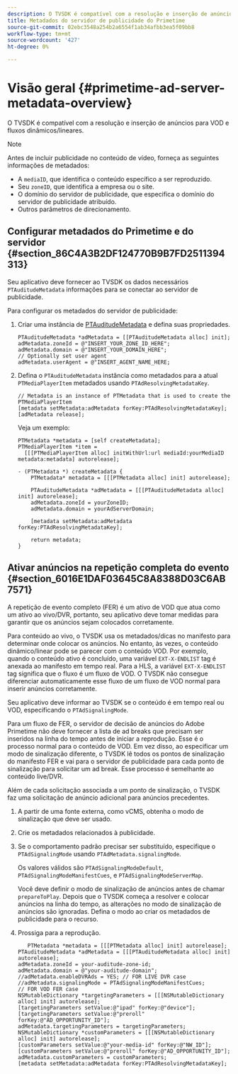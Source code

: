 ```yaml
---
description: O TVSDK é compatível com a resolução e inserção de anúncios para VOD e fluxos dinâmicos/lineares.
title: Metadados do servidor de publicidade do Primetime
source-git-commit: 02ebc3548a254b2a6554f1ab34afbb3ea5f09bb8
workflow-type: tm+mt
source-wordcount: '427'
ht-degree: 0%

---
```


# Visão geral {#primetime-ad-server-metadata-overview}

O TVSDK é compatível com a resolução e inserção de anúncios para VOD e fluxos dinâmicos/lineares.

>[!NOTE]
>
>Antes de incluir publicidade no conteúdo de vídeo, forneça as seguintes informações de metadados:
>
>* A `mediaID`, que identifica o conteúdo específico a ser reproduzido.
>* Seu `zoneID`, que identifica a empresa ou o site.
>* O domínio do servidor de publicidade, que especifica o domínio do servidor de publicidade atribuído.
>* Outros parâmetros de direcionamento.
>

## Configurar metadados do Primetime e do servidor {#section_86C4A3B2DF124770B9B7FD2511394313}

Seu aplicativo deve fornecer ao TVSDK os dados necessários `PTAuditudeMetadata` informações para se conectar ao servidor de publicidade.

Para configurar os metadados do servidor de publicidade:

1. Criar uma instância de [PTAuditudeMetadata](https://help.adobe.com/en_US/primetime/api/psdk/appledoc/Classes/PTAuditudeMetadata.html) e defina suas propriedades.

   ```
   PTAuditudeMetadata *adMetadata = [[PTAuditudeMetadata alloc] init];  
   adMetadata.zoneId = @"INSERT_YOUR_ZONE_ID_HERE"; 
   adMetadata.domain = @"INSERT_YOUR_DOMAIN_HERE"; 
   // Optionally set user agent 
   adMetadata.userAgent = @"INSERT_AGENT_NAME_HERE; 
   ```

1. Defina o `PTAuditudeMetadata` instância como metadados para a atual `PTMediaPlayerItem` metadados usando `PTAdResolvingMetadataKey`.

   ```
   // Metadata is an instance of PTMetadata that is used to create the PTMediaPlayerItem 
   [metadata setMetadata:adMetadata forKey:PTAdResolvingMetadataKey];  
   [adMetadata release];
   ```

   Veja um exemplo:

   ```
   PTMetadata *metadata = [self createMetadata]; 
   PTMediaPlayerItem *item =  
     [[[PTMediaPlayerItem alloc] initWithUrl:url mediaId:yourMediaID metadata:metadata] autorelease]; 
   
   - (PTMetadata *) createMetadata { 
       PTMetadata* metadata = [[[PTMetadata alloc] init] autorelease]; 
   
       PTAuditudeMetadata *adMetadata = [[[PTAuditudeMetadata alloc] init] autorelease];  
       adMetadata.zoneId = yourZoneID; 
       adMetadata.domain = yourAdServerDomain; 
   
       [metadata setMetadata:adMetadata forKey:PTAdResolvingMetadataKey]; 
   
       return metadata; 
   }
   ```

## Ativar anúncios na repetição completa do evento {#section_6016E1DAF03645C8A8388D03C6AB7571}

A repetição de evento completo (FER) é um ativo de VOD que atua como um ativo ao vivo/DVR, portanto, seu aplicativo deve tomar medidas para garantir que os anúncios sejam colocados corretamente.

Para conteúdo ao vivo, o TVSDK usa os metadados/dicas no manifesto para determinar onde colocar os anúncios. No entanto, às vezes, o conteúdo dinâmico/linear pode se parecer com o conteúdo VOD. Por exemplo, quando o conteúdo ativo é concluído, uma variável `EXT-X-ENDLIST` tag é anexada ao manifesto em tempo real. Para a HLS, a variável `EXT-X-ENDLIST` tag significa que o fluxo é um fluxo de VOD. O TVSDK não consegue diferenciar automaticamente esse fluxo de um fluxo de VOD normal para inserir anúncios corretamente.

Seu aplicativo deve informar ao TVSDK se o conteúdo é em tempo real ou VOD, especificando o `PTAdSignalingMode`.

Para um fluxo de FER, o servidor de decisão de anúncios do Adobe Primetime não deve fornecer a lista de ad breaks que precisam ser inseridos na linha do tempo antes de iniciar a reprodução. Esse é o processo normal para o conteúdo de VOD. Em vez disso, ao especificar um modo de sinalização diferente, o TVSDK lê todos os pontos de sinalização do manifesto FER e vai para o servidor de publicidade para cada ponto de sinalização para solicitar um ad break. Esse processo é semelhante ao conteúdo live/DVR.

Além de cada solicitação associada a um ponto de sinalização, o TVSDK faz uma solicitação de anúncio adicional para anúncios precedentes.

1. A partir de uma fonte externa, como vCMS, obtenha o modo de sinalização que deve ser usado.
1. Crie os metadados relacionados à publicidade.
1. Se o comportamento padrão precisar ser substituído, especifique o `PTAdSignalingMode` usando `PTAdMetadata.signalingMode`.

   Os valores válidos são `PTAdSignalingModeDefault`, `PTAdSignalingModeManifestCues`, e `PTAdSignalingModeServerMap`.

   Você deve definir o modo de sinalização de anúncios antes de chamar `prepareToPlay`. Depois que o TVSDK começa a resolver e colocar anúncios na linha do tempo, as alterações no modo de sinalização de anúncios são ignoradas. Defina o modo ao criar os metadados de publicidade para o recurso.

1. Prossiga para a reprodução.

   ```
      PTMetadata *metadata = [[[PTMetadata alloc] init] autorelease]; 
   PTAuditudeMetadata *adMetadata = [[[PTAuditudeMetadata alloc] init] autorelease]; 
   adMetadata.zoneId = your-auditude-zone-id; 
   adMetadata.domain = @"your-auditude-domain"; 
   //adMetadata.enableDVRAds = YES; // FOR LIVE DVR case 
   //adMetadata.signalingMode = PTAdSignalingModeManifestCues;  
   // FOR VOD FER case 
   NSMutableDictionary *targetingParameters = [[[NSMutableDictionary alloc] init] autorelease]; 
   [targetingParameters setValue:@"ipad" forKey:@"device"]; 
   [targetingParameters setValue:@"preroll" forKey:@"AD_OPPORTUNITY_ID"]; 
   adMetadata.targetingParameters = targetingParameters; 
   NSMutableDictionary *customParameters = [[[NSMutableDictionary alloc] init] autorelease]; 
   [customParameters setValue:@"your-media-id" forKey:@"NW_ID"]; 
   [customParameters setValue:@"preroll" forKey:@"AD_OPPORTUNITY_ID"]; 
   adMetadata.customParameters = customParameters; 
   [metadata setMetadata:adMetadata forKey:PTAdResolvingMetadataKey]; 
   ```

